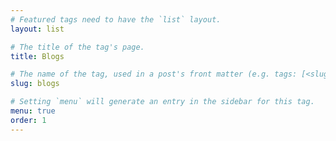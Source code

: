 ```yaml
---
# Featured tags need to have the `list` layout.
layout: list

# The title of the tag's page.
title: Blogs

# The name of the tag, used in a post's front matter (e.g. tags: [<slug>]).
slug: blogs

# Setting `menu` will generate an entry in the sidebar for this tag.
menu: true
order: 1
---
```

